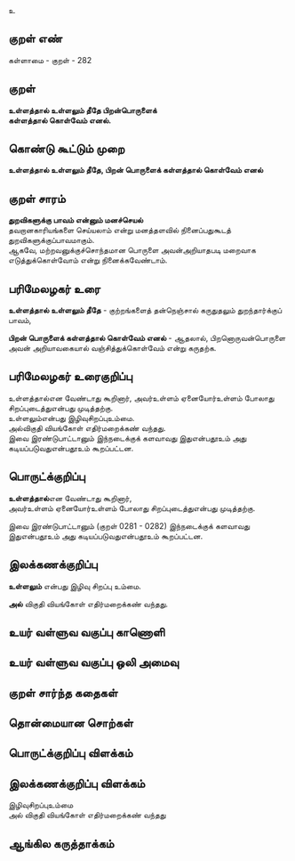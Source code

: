 உ

## குறள் எண் 

கள்ளாமை  - குறள் - 282  

## குறள் 

**உள்ளத்தால் உள்ளலும் தீதே பிறன்பொருளைக்  
கள்ளத்தால் கொள்வேம் எனல்.**

## கொண்டு கூட்டும் முறை

**உள்ளத்தால் உள்ளலும் தீதே, பிறன் பொருளைக் கள்ளத்தால் கொள்வேம் எனல்**

## குறள் சாரம் 

**துறவிகளுக்கு பாவம் என்னும் மனச்செயல்**  
தவறானகாரியங்களை செய்யலாம் என்று மனத்தளவில் நினைப்பதுகூடத் துறவிகளுக்குப்பாவமாகும்.  
ஆகவே, மற்றவனுக்குச்சொந்தமான பொருளை அவன்அறியாதபடி மறைவாக எடுத்துக்கொள்வோம் என்று நினைக்கவேண்டாம்.  

## பரிமேலழகர் உரை

**உள்ளத்தால் உள்ளலும் தீதே** - குற்றங்களைத் தன்நெஞ்சால் கருதுதலும் துறந்தார்க்குப் பாவம்,   

**பிறன் பொருளைக் கள்ளத்தால் கொள்வேம் எனல்** - ஆதலால், பிறனொருவன்பொருளை அவன் அறியாவகையால் வஞ்சித்துக்கொள்வேம் என்று கருதற்க. 

## பரிமேலழகர் உரைகுறிப்பு   

உள்ளத்தால்என வேண்டாது கூறினார், அவர்உள்ளம் ஏனையோர்உள்ளம் போலாது சிறப்புடைத்துஎன்பது முடித்தற்கு.   
உள்ளலும்என்பது இழிவுசிறப்புஉம்மை.   
அல்விகுதி வியங்கோள் எதிர்மறைக்கண் வந்தது.  
இவை இரண்டுபாட்டானும் இந்நடைக்குக் களவாவது இதுஎன்பதூஉம் அது கடியப்படுவதுஎன்பதூஉம் கூறப்பட்டன.   

## பொருட்க்குறிப்பு 

**உள்ளத்தால்**என வேண்டாது கூறினார்,   
அவர்உள்ளம் ஏனையோர்உள்ளம் போலாது சிறப்புடைத்துஎன்பது முடித்தற்கு.   

இவை இரண்டுபாட்டானும் (குறள் 0281 - 0282) இந்நடைக்குக் களவாவது இதுஎன்பதூஉம் அது கடியப்படுவதுஎன்பதூஉம் கூறப்பட்டன.   

## இலக்கணக்குறிப்பு  

**உள்ளலும்** என்பது இழிவு சிறப்பு உம்மை.   

**அல்** விகுதி வியங்கோள் எதிர்மறைக்கண் வந்தது.  

## உயர் வள்ளுவ வகுப்பு காணொளி


## உயர் வள்ளுவ வகுப்பு ஒலி அமைவு 

 
## குறள் சார்ந்த கதைகள் 


## தொன்மையான சொற்கள்


## பொருட்க்குறிப்பு விளக்கம்


## இலக்கணக்குறிப்பு விளக்கம்

இழிவுசிறப்புஉம்மை    
அல் விகுதி வியங்கோள் எதிர்மறைக்கண் வந்தது

## ஆங்கில கருத்தாக்கம் 


